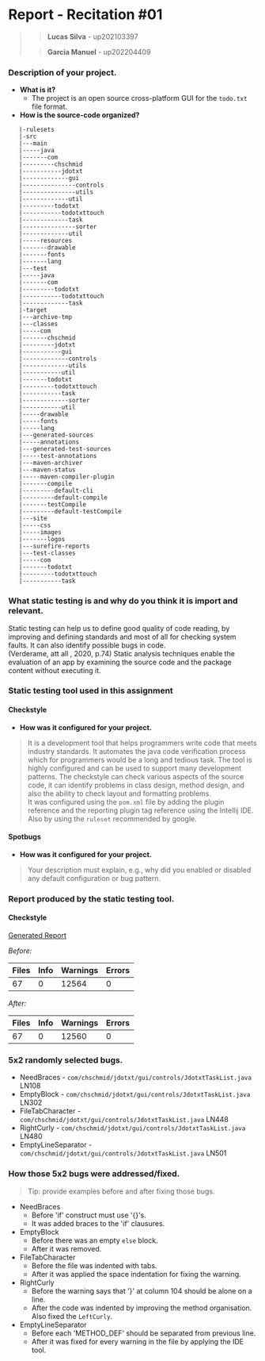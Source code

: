 # Report - Recitation #01

>> **Lucas Silva** - up202103397
>
>> **Garcia Manuel** - up202204409

### Description of your project.

- **What is it?**
  - The project is an open source cross-platform GUI for the `todo.txt` file format.
- **How is the source-code organized?** 
```
   |-rulesets
   |-src
   |---main
   |-----java
   |-------com
   |---------chschmid
   |-----------jdotxt
   |-------------gui
   |---------------controls
   |---------------utils
   |-------------util
   |---------todotxt
   |-----------todotxttouch
   |-------------task
   |---------------sorter
   |-------------util
   |-----resources
   |-------drawable
   |-------fonts
   |-------lang
   |---test
   |-----java
   |-------com
   |---------todotxt
   |-----------todotxttouch
   |-------------task
   |-target
   |---archive-tmp
   |---classes
   |-----com
   |-------chschmid
   |---------jdotxt
   |-----------gui
   |-------------controls
   |-------------utils
   |-----------util
   |-------todotxt
   |---------todotxttouch
   |-----------task
   |-------------sorter
   |-----------util
   |-----drawable
   |-----fonts
   |-----lang
   |---generated-sources
   |-----annotations
   |---generated-test-sources
   |-----test-annotations
   |---maven-archiver
   |---maven-status
   |-----maven-compiler-plugin
   |-------compile
   |---------default-cli
   |---------default-compile
   |-------testCompile
   |---------default-testCompile
   |---site
   |-----css
   |-----images
   |-------logos
   |---surefire-reports
   |---test-classes
   |-----com
   |-------todotxt
   |---------todotxttouch
   |-----------task

```

### What static testing is and why do you think it is import and relevant.

Static testing can help us to define good quality of code reading, by improving and defining standards and most of all for checking system faults. It can also identify possible bugs in code.\
(Verderame, att all , 2020, p.74) Static analysis techniques enable the evaluation of an app by examining the source code and the package content without executing it.

### Static testing tool used in this assignment 

#### Checkstyle

- **How was it configured for your project.**
> It is a development tool that helps programmers write code that meets industry standards. It automates the java code verification process which for programmers would be a long and tedious task. The tool is highly configured and can be used to support many development patterns.
The checkstyle can check various aspects of the source code, it can identify problems in class design, method design, and also the ability to check layout and formatting problems.\
> It was configured using the `pom.xml` file by adding the plugin reference and the reporting plugin tag reference using the Intellij IDE. Also by using the `ruleset` recommended by google.

#### Spotbugs

- **How was it configured for your project.**
> Your description must explain, e.g., why did you enabled or disabled any default configuration or bug pattern.

### Report produced by the static testing tool.



#### Checkstyle

[Generated Report](../target/site/checkstyle.html)

_Before:_

|Files|Info|Warnings|Errors|
|-----|----|--------|------|
| 67  | 0  | 12564  | 0    |

_After:_

|Files|Info|Warnings|Errors|
|-----|----|--------|------|
| 67  | 0  | 12560  | 0    |

### 5x2 randomly selected bugs.

- NeedBraces - `com/chschmid/jdotxt/gui/controls/JdotxtTaskList.java` LN108
- EmptyBlock - `com/chschmid/jdotxt/gui/controls/JdotxtTaskList.java` LN302
- FileTabCharacter - `com/chschmid/jdotxt/gui/controls/JdotxtTaskList.java` LN448
- RightCurly - `com/chschmid/jdotxt/gui/controls/JdotxtTaskList.java` LN480
- EmptyLineSeparator - `com/chschmid/jdotxt/gui/controls/JdotxtTaskList.java` LN501

### How those 5x2 bugs were addressed/fixed. 

> Tip: provide examples before and after fixing those bugs.

- NeedBraces
  - Before 'if' construct must use '{}'s.
  - It was added braces to the 'if' clausures.
- EmptyBlock
  - Before there was an empty `else` block.
  - After it was removed.
- FileTabCharacter
  - Before the file was indented with tabs.
  - After it was applied the space indentation for fixing the warning.
- RightCurly
  - Before the warning says that '}' at column 104 should be alone on a line.
  - After the code was indented by improving the method organisation. Also fixed the `LeftCurly`.
- EmptyLineSeparator
  - Before each 'METHOD_DEF' should be separated from previous line.
  - After it was fixed for every warning in the file by applying the IDE tool.